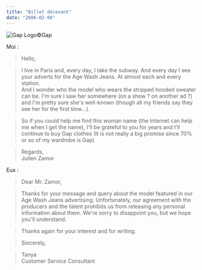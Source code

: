 ```yaml
---
title: "Billet décevant"
date: "2006-02-08"
---
```


![Gap Logo©Gap](images/GapLogo.png)

Moi :

> Hello,

> I live in Paris and, every day, I take the subway. And every day I see your adverts for the Age Wash Jeans. At almost each and every station.  
> And I wonder who the model who wears the stripped hooded sweater can be. I'm sure I saw her somewhere (on a show ? on another ad ?) and I'm pretty sure she's well-known (though all my friends say they see her for the first time...).

> So if you could help me find this woman name (the Internet can help me when I get the name), I'll be grateful to you for years and I'll continue to buy Gap clothes (It is not really a big promise since 70% or so of my wardrobe is Gap)

> Regards,  
> Julien Zamor

Eux :

> Dear Mr. Zamor,

> Thanks for your message and query about the model featured in our Age Wash Jeans advertising. Unfortunately, our agreement with the producers and the talent prohibits us from releasing any personal information about them. We're sorry to disappoint you, but we hope you'll understand.

> Thanks again for your interest and for writing.

> Sincerely,

> Tanya  
> Customer Service Consultant
